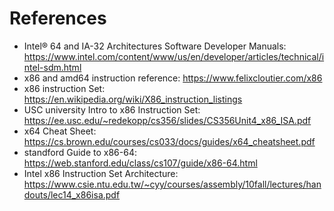 <!--
 * @Author: JohnJeep
 * @Date: 2023-05-27 11:16:52
 * @LastEditors: JohnJeep
 * @LastEditTime: 2025-03-25 22:23:17
 * @Description: 芯片知识
 * Copyright (c) 2023 by John Jeep, All Rights Reserved. 
-->



# References

- Intel® 64 and IA-32 Architectures Software Developer Manuals: https://www.intel.com/content/www/us/en/developer/articles/technical/intel-sdm.html
- x86 and amd64 instruction reference: https://www.felixcloutier.com/x86
- x86 instruction Set: https://en.wikipedia.org/wiki/X86_instruction_listings
- USC university Intro to x86 Instruction Set: https://ee.usc.edu/~redekopp/cs356/slides/CS356Unit4_x86_ISA.pdf
- x64 Cheat Sheet: https://cs.brown.edu/courses/cs033/docs/guides/x64_cheatsheet.pdf
- standford Guide to x86-64: https://web.stanford.edu/class/cs107/guide/x86-64.html
- Intel x86 Instruction Set Architecture: https://www.csie.ntu.edu.tw/~cyy/courses/assembly/10fall/lectures/handouts/lec14_x86isa.pdf